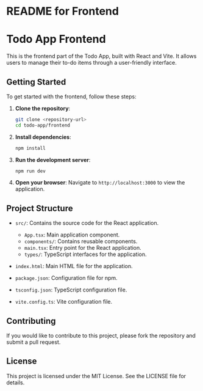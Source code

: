 # README for Frontend

# Todo App Frontend

This is the frontend part of the Todo App, built with React and Vite. It allows users to manage their to-do items through a user-friendly interface.

## Getting Started

To get started with the frontend, follow these steps:

1. **Clone the repository**:
   ```bash
   git clone <repository-url>
   cd todo-app/frontend
   ```

2. **Install dependencies**:
   ```bash
   npm install
   ```

3. **Run the development server**:
   ```bash
   npm run dev
   ```

4. **Open your browser**:
   Navigate to `http://localhost:3000` to view the application.

## Project Structure

- `src/`: Contains the source code for the React application.
  - `App.tsx`: Main application component.
  - `components/`: Contains reusable components.
  - `main.tsx`: Entry point for the React application.
  - `types/`: TypeScript interfaces for the application.

- `index.html`: Main HTML file for the application.

- `package.json`: Configuration file for npm.

- `tsconfig.json`: TypeScript configuration file.

- `vite.config.ts`: Vite configuration file.

## Contributing

If you would like to contribute to this project, please fork the repository and submit a pull request.

## License

This project is licensed under the MIT License. See the LICENSE file for details.
